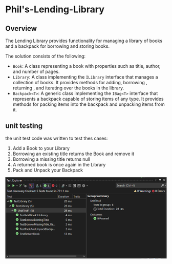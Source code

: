 # Phil's-Lending-Library

## Overview

The Lending Library provides functionality for managing a library of books and a backpack for borrowing and storing books.

The solution consists of the following:
- `Book`: A class representing a book with properties such as title, author, and number of pages.
- `Library`: A class implementing the `ILibrary` interface that manages a collection of books. It provides methods for adding, borrowing , returning , and iterating over the books in the library.
- `Backpack<T>`: A generic class implementing the `IBag<T>` interface that represents a backpack capable of storing items of any type. It provides methods for packing items into the backpack and unpacking items from it.

## unit testing 

the unit test code was written to test thes cases:

1. Add a Book to your Library
2. Borrowing an existing title returns the Book and remove it
3. Borrowing a missing title returns null
4. A returned book is once again in the Library
5. Pack and Unpack your Backpack

![Test](./test.png)

